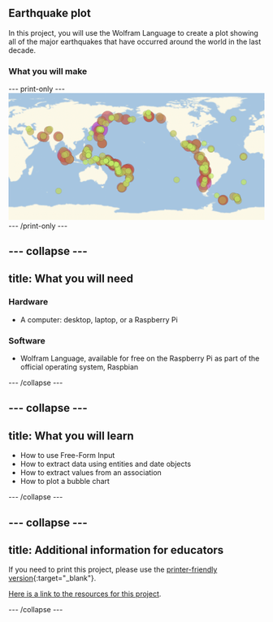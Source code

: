 ## Earthquake plot

In this project, you will use the Wolfram Language to create a plot showing all of the major earthquakes that have occurred around the world in the last decade.


### What you will make

--- print-only ---
![Complete project](images/CompleteEarthquakePlot.png) 
--- /print-only ---

--- collapse ---
---
title: What you will need
---
### Hardware

+ A computer: desktop, laptop, or a Raspberry Pi

### Software

+ Wolfram Language, available for free on the Raspberry Pi as part of the official operating system, Raspbian

--- /collapse ---

--- collapse ---
---
title: What you will learn
---

+ How to use Free-Form Input
+ How to extract data using entities and date objects
+ How to extract values from an association
+ How to plot a bubble chart

--- /collapse ---

--- collapse ---
---
title: Additional information for educators
---

If you need to print this project, please use the [printer-friendly version](https://projects.raspberrypi.org/en/projects/wolfram-earthquake/print){:target="_blank"}.

[Here is a link to the resources for this project](http://rpf.io/project-name-go).

--- /collapse ---